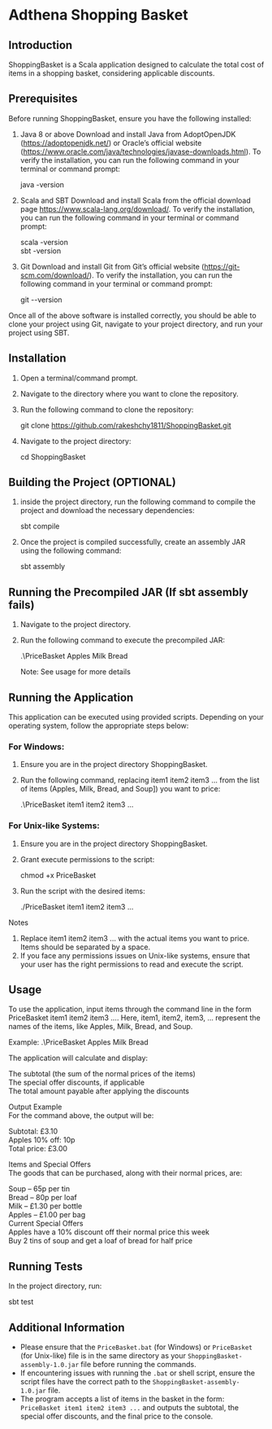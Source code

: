 # Adthena Shopping Basket

## Introduction

ShoppingBasket is a Scala application designed to calculate the total cost of items in a shopping basket, considering applicable discounts.

## Prerequisites

Before running ShoppingBasket, ensure you have the following installed:
1. Java 8 or above
   Download and install Java from AdoptOpenJDK (https://adoptopenjdk.net/) or Oracle’s official website (https://www.oracle.com/java/technologies/javase-downloads.html). To verify the installation, you can run the following command in your terminal or command prompt:
   
   java -version


2. Scala and SBT
   Download and install Scala from the official download page https://www.scala-lang.org/download/. To verify the installation, you can run the following command in your terminal or command prompt:
   
   scala -version  
   sbt -version


3. Git
   Download and install Git from Git’s official website (https://git-scm.com/download/). To verify the installation, you can run the following command in your terminal or command prompt:
   
   git --version

Once all of the above software is installed correctly, you should be able to clone your project using Git, navigate to your project directory, and run your project using SBT.


## Installation
1. Open a terminal/command prompt.  

2. Navigate to the directory where you want to clone the repository. 

2. Run the following command to clone the repository:  
   
   git clone https://github.com/rakeshchy1811/ShoppingBasket.git
   

3. Navigate to the project directory:
   
   cd ShoppingBasket
 
 
## Building the Project (OPTIONAL)
1. inside the project directory, run the following command to compile the project and download the necessary dependencies:  

	sbt compile

2. Once the project is compiled successfully, create an assembly JAR using the following command:

	sbt assembly

## Running the Precompiled JAR (If sbt assembly fails)

1. Navigate to the project directory.
2. Run the following command to execute the precompiled JAR:

	.\PriceBasket Apples Milk Bread
	
	Note: See usage for more details
	

## Running the Application
This application can be executed using provided scripts. Depending on your operating system, follow the appropriate steps below:

### For Windows:

1. Ensure you are in the project directory ShoppingBasket.  
2. Run the following command, replacing item1 item2 item3 ... from the list of items (Apples, Milk, Bread, and Soup]) you want to price:
   
   .\PriceBasket item1 item2 item3 ...
   

### For Unix-like Systems:
1. Ensure you are in the project directory ShoppingBasket.
2. Grant execute permissions to the script:
   
   chmod +x PriceBasket  
   
3. Run the script with the desired items: 

   ./PriceBasket item1 item2 item3 ...
   

Notes  
1. Replace item1 item2 item3 ... with the actual items you want to price. Items should be separated by a space.
2. If you face any permissions issues on Unix-like systems, ensure that your user has the right permissions to read and execute the script.

## Usage

To use the application, input items through the command line in the form PriceBasket item1 item2 item3 .... Here, item1, item2, item3, ... represent the names of the items, like Apples, Milk, Bread, and Soup.  

Example: .\PriceBasket Apples Milk Bread  

The application will calculate and display:  

The subtotal (the sum of the normal prices of the items)  
The special offer discounts, if applicable  
The total amount payable after applying the discounts  

Output Example  
For the command above, the output will be:  

Subtotal: £3.10  
Apples 10% off: 10p    
Total price: £3.00  

Items and Special Offers  
The goods that can be purchased, along with their normal prices, are:  

Soup – 65p per tin  
Bread – 80p per loaf  
Milk – £1.30 per bottle  
Apples – £1.00 per bag  
Current Special Offers  
Apples have a 10% discount off their normal price this week    
Buy 2 tins of soup and get a loaf of bread for half price  



## Running Tests
In the project directory, run:
   
   sbt test
   

## Additional Information
- Please ensure that the `PriceBasket.bat` (for Windows) or `PriceBasket` (for Unix-like) file is in the same directory as your `ShoppingBasket-assembly-1.0.jar` file before running the commands.
- If encountering issues with running the `.bat` or shell script, ensure the script files have the correct path to the `ShoppingBasket-assembly-1.0.jar` file.
- The program accepts a list of items in the basket in the form: `PriceBasket item1 item2 item3 ...` and outputs the subtotal, the special offer discounts, and the final price to the console.
